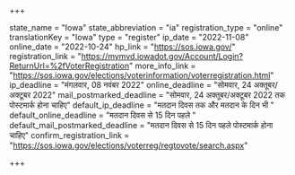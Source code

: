 +++

state_name = "Iowa"
state_abbreviation = "ia"
registration_type = "online"
translationKey = "Iowa"
type = "register"
ip_date = "2022-11-08"
online_date = "2022-10-24"
hp_link = "https://sos.iowa.gov/"
registration_link = "https://mymvd.iowadot.gov/Account/Login?ReturnUrl=%2fVoterRegistration"
more_info_link = "https://sos.iowa.gov/elections/voterinformation/voterregistration.html"
ip_deadline = "मंगलवार, 08 नवंबर 2022"
online_deadline = "सोमवार, 24 अक्तूबर/अक्टूबर 2022"
mail_postmarked_deadline = "सोमवार, 24 अक्तूबर/अक्टूबर 2022 तक पोस्टमार्क होना चाहिए"
default_ip_deadline = "मतदान दिवस तक और मतदान के दिन भी "
default_online_deadline = "मतदान दिवस से 15 दिन पहले "
default_mail_postmarked_deadline = "मतदान दिवस से 15 दिन पहले पोस्टमार्क होना चाहिए"
confirm_registration_link = "https://sos.iowa.gov/elections/voterreg/regtovote/search.aspx"

+++
